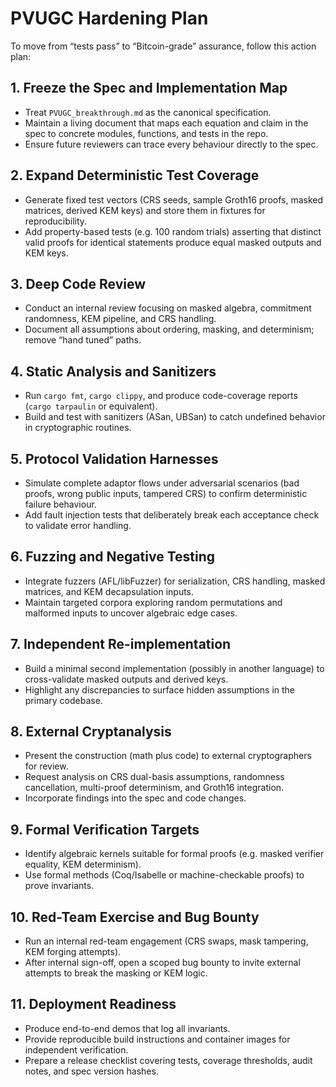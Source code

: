# PVUGC Hardening Plan

To move from “tests pass” to “Bitcoin-grade” assurance, follow this action plan:

## 1. Freeze the Spec and Implementation Map
- Treat `PVUGC_breakthrough.md` as the canonical specification.
- Maintain a living document that maps each equation and claim in the spec to concrete modules, functions, and tests in the repo.
- Ensure future reviewers can trace every behaviour directly to the spec.

## 2. Expand Deterministic Test Coverage
- Generate fixed test vectors (CRS seeds, sample Groth16 proofs, masked matrices, derived KEM keys) and store them in fixtures for reproducibility.
- Add property-based tests (e.g. 100 random trials) asserting that distinct valid proofs for identical statements produce equal masked outputs and KEM keys.

## 3. Deep Code Review
- Conduct an internal review focusing on masked algebra, commitment randomness, KEM pipeline, and CRS handling.
- Document all assumptions about ordering, masking, and determinism; remove “hand tuned” paths.

## 4. Static Analysis and Sanitizers
- Run `cargo fmt`, `cargo clippy`, and produce code-coverage reports (`cargo tarpaulin` or equivalent).
- Build and test with sanitizers (ASan, UBSan) to catch undefined behavior in cryptographic routines.

## 5. Protocol Validation Harnesses
- Simulate complete adaptor flows under adversarial scenarios (bad proofs, wrong public inputs, tampered CRS) to confirm deterministic failure behaviour.
- Add fault injection tests that deliberately break each acceptance check to validate error handling.

## 6. Fuzzing and Negative Testing
- Integrate fuzzers (AFL/libFuzzer) for serialization, CRS handling, masked matrices, and KEM decapsulation inputs.
- Maintain targeted corpora exploring random permutations and malformed inputs to uncover algebraic edge cases.

## 7. Independent Re-implementation
- Build a minimal second implementation (possibly in another language) to cross-validate masked outputs and derived keys.
- Highlight any discrepancies to surface hidden assumptions in the primary codebase.

## 8. External Cryptanalysis
- Present the construction (math plus code) to external cryptographers for review.
- Request analysis on CRS dual-basis assumptions, randomness cancellation, multi-proof determinism, and Groth16 integration.
- Incorporate findings into the spec and code changes.

## 9. Formal Verification Targets
- Identify algebraic kernels suitable for formal proofs (e.g. masked verifier equality, KEM determinism).
- Use formal methods (Coq/Isabelle or machine-checkable proofs) to prove invariants.

## 10. Red-Team Exercise and Bug Bounty
- Run an internal red-team engagement (CRS swaps, mask tampering, KEM forging attempts).
- After internal sign-off, open a scoped bug bounty to invite external attempts to break the masking or KEM logic.

## 11. Deployment Readiness
- Produce end-to-end demos that log all invariants.
- Provide reproducible build instructions and container images for independent verification.
- Prepare a release checklist covering tests, coverage thresholds, audit notes, and spec version hashes.

